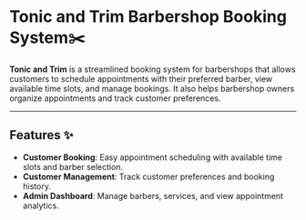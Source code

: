 # Tonic and Trim Barbershop Booking System✂️

**Tonic and Trim** is a streamlined booking system for barbershops that allows customers to schedule appointments with their preferred barber, view available time slots, and manage bookings. It also helps barbershop owners organize appointments and track customer preferences.

---

## Features ✨
- **Customer Booking**: Easy appointment scheduling with available time slots and barber selection.
- **Customer Management**: Track customer preferences and booking history.
- **Admin Dashboard**: Manage barbers, services, and view appointment analytics.
